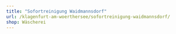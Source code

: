 ```yaml
---
title: "Sofortreinigung Waidmannsdorf"
url: /klagenfurt-am-woerthersee/sofortreinigung-waidmannsdorf/
shop: Wäscherei
---
```


